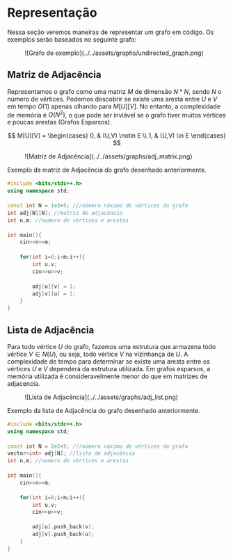 # Representação

Nessa seção veremos maneiras de representar um grafo em código.
Os exemplos serão baseados no seguinte grafo:
<figure markdown="span" class="graphs"> 
    ![Grafo de exemplo](../../assets/graphs/undirected_graph.png)
</figure>

## Matriz de Adjacência
Representamos o grafo como uma matriz $M$ de dimensão $N*N$, sendo $N$ o número de vértices. Podemos
descobrir se existe uma aresta entre $U$ e $V$ em tempo $O(1)$ apenas olhando para $M[U][V]$. No entanto, a complexidade de 
memória é $O(N^2)$, o que pode ser inviável se o grafo tiver muitos vértices e poucas arestas (Grafos Esparsos).

$$
M[U][V] = \begin{cases}
0, & (U,V) \notin E \\
1, & (U,V) \in E
\end{cases}
$$

<figure markdown="span" class="graphs"> 
    ![Matriz de Adjacência](../../assets/graphs/adj_matrix.png)
</figure>
Exemplo da matriz de Adjacência do grafo desenhado anteriormente.

```cpp title="adj_matrix.cpp"
#include <bits/stdc++.h>
using namespace std;

const int N = 1e3+5; ///número náximo de vértices do grafo
int adj[N][N]; //matriz de adjacência
int n,m; //numero de vértices e arestas

int main(){
    cin>>n>>m;

    for(int i=0;i<m;i++){
        int u,v;
        cin>>u>>v;

        adj[u][v] = 1;
        adj[v][u] = 1;
    }
}
```

## Lista de Adjacência
Para todo vértice $U$ do grafo, fazemos uma estrutura que armazena todo vértice $V\in N(U)$, ou seja, todo vértice $V$
na vizinhança de $U$. A complexidade de tempo para determinar se existe uma aresta entre os vértices $U$ e $V$ dependerá
da estrutura utilizada. Em grafos esparsos, a memória utilizada é consideravelmente menor do que em matrizes de adjacencia.

<figure markdown="span" class="graphs"> 
    ![Lista de Adjacência](../../assets/graphs/adj_list.png)
</figure>
Exemplo da lista de Adjacência do grafo desenhado anteriormente.

```cpp title="adj_list.cpp"
#include <bits/stdc++.h>
using namespace std;

const int N = 2e5+5; ///número náximo de vértices do grafo
vector<int> adj[N]; //lista de adjacência
int n,m; //numero de vértices e arestas

int main(){
    cin>>n>>m;

    for(int i=0;i<m;i++){
        int u,v;
        cin>>u>>v;

        adj[u].push_back(v);
        adj[v].push_back(u);
    }
}
```